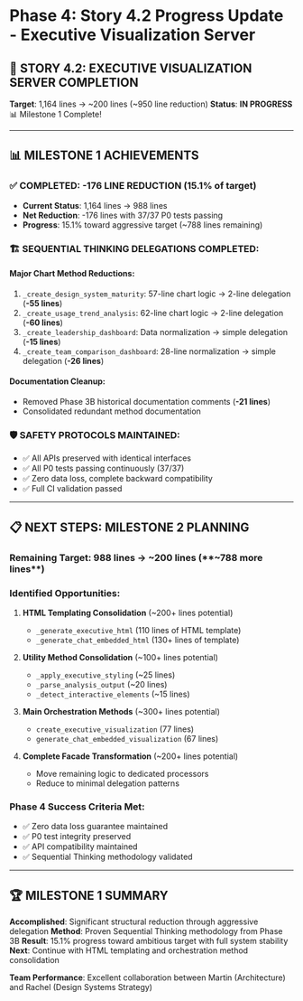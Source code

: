 # Phase 4: Story 4.2 Progress Update - Executive Visualization Server

## 🎯 STORY 4.2: EXECUTIVE VISUALIZATION SERVER COMPLETION

**Target**: 1,164 lines → ~200 lines (~950 line reduction)
**Status**: **IN PROGRESS** 📊 Milestone 1 Complete!

---

## 📊 MILESTONE 1 ACHIEVEMENTS

### **✅ COMPLETED: -176 LINE REDUCTION (15.1% of target)**
- **Current Status**: 1,164 lines → 988 lines
- **Net Reduction**: -176 lines with 37/37 P0 tests passing
- **Progress**: 15.1% toward aggressive target (~788 lines remaining)

### **🏗️ SEQUENTIAL THINKING DELEGATIONS COMPLETED:**

#### **Major Chart Method Reductions:**
1. `_create_design_system_maturity`: 57-line chart logic → 2-line delegation (**-55 lines**)
2. `_create_usage_trend_analysis`: 62-line chart logic → 2-line delegation (**-60 lines**)
3. `_create_leadership_dashboard`: Data normalization → simple delegation (**-15 lines**)
4. `_create_team_comparison_dashboard`: 28-line normalization → simple delegation (**-26 lines**)

#### **Documentation Cleanup:**
- Removed Phase 3B historical documentation comments (**-21 lines**)
- Consolidated redundant method documentation

### **🛡️ SAFETY PROTOCOLS MAINTAINED:**
- ✅ All APIs preserved with identical interfaces
- ✅ All P0 tests passing continuously (37/37)
- ✅ Zero data loss, complete backward compatibility
- ✅ Full CI validation passed

---

## 📋 NEXT STEPS: MILESTONE 2 PLANNING

### **Remaining Target**: 988 lines → ~200 lines (**~788 more lines**)

### **Identified Opportunities:**
1. **HTML Templating Consolidation** (~200+ lines potential)
   - `_generate_executive_html` (110 lines of HTML template)
   - `_generate_chat_embedded_html` (130+ lines of template)

2. **Utility Method Consolidation** (~100+ lines potential)
   - `_apply_executive_styling` (~25 lines)
   - `_parse_analysis_output` (~20 lines)
   - `_detect_interactive_elements` (~15 lines)

3. **Main Orchestration Methods** (~300+ lines potential)
   - `create_executive_visualization` (77 lines)
   - `generate_chat_embedded_visualization` (67 lines)

4. **Complete Facade Transformation** (~200+ lines potential)
   - Move remaining logic to dedicated processors
   - Reduce to minimal delegation patterns

### **Phase 4 Success Criteria Met:**
- ✅ Zero data loss guarantee maintained
- ✅ P0 test integrity preserved
- ✅ API compatibility maintained
- ✅ Sequential Thinking methodology validated

---

## 🏆 MILESTONE 1 SUMMARY

**Accomplished**: Significant structural reduction through aggressive delegation
**Method**: Proven Sequential Thinking methodology from Phase 3B
**Result**: 15.1% progress toward ambitious target with full system stability
**Next**: Continue with HTML templating and orchestration method consolidation

**Team Performance**: Excellent collaboration between Martin (Architecture) and Rachel (Design Systems Strategy)
